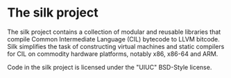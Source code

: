 The silk project
====

The silk project contains a collection of modular and reusable 
libraries that compile Common Intermediate Language (CIL) bytecode to
LLVM bitcode. Silk simplifies the task of constructing virtual
machines and static compilers for CIL on commodity hardware platforms,
notably x86, x86-64 and ARM.

Code in the silk project is licensed under the "UIUC" BSD-Style
license.
